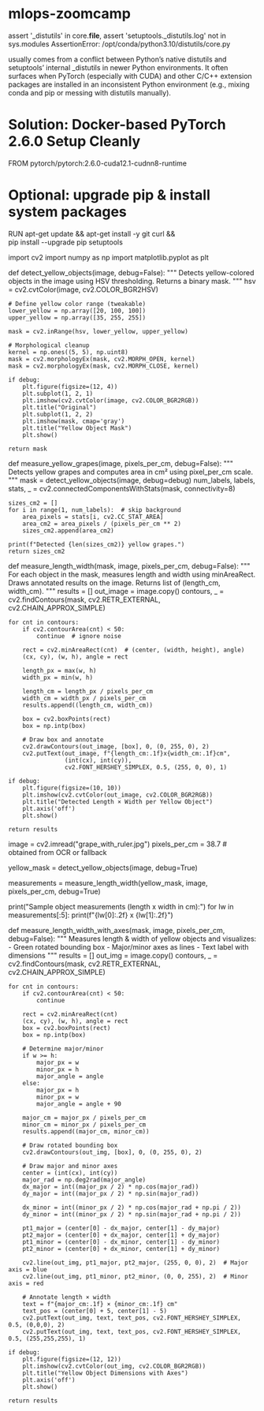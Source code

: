 # mlops-zoomcamp

assert '_distutils' in core.__file__, assert 'setuptools._distutils.log' not in sys.modules
AssertionError: /opt/conda/python3.10/distutils/core.py

usually comes from a conflict between Python’s native distutils and setuptools’ internal _distutils in newer Python environments. It often surfaces when PyTorch (especially with CUDA) and other C/C++ extension packages are installed in an inconsistent Python environment (e.g., mixing conda and pip or messing with distutils manually).

# Solution: Docker-based PyTorch 2.6.0 Setup Cleanly
FROM pytorch/pytorch:2.6.0-cuda12.1-cudnn8-runtime

# Optional: upgrade pip & install system packages
RUN apt-get update && apt-get install -y git curl && \
    pip install --upgrade pip setuptools

import cv2
import numpy as np
import matplotlib.pyplot as plt

def detect_yellow_objects(image, debug=False):
    """
    Detects yellow-colored objects in the image using HSV thresholding.
    Returns a binary mask.
    """
    hsv = cv2.cvtColor(image, cv2.COLOR_BGR2HSV)

    # Define yellow color range (tweakable)
    lower_yellow = np.array([20, 100, 100])
    upper_yellow = np.array([35, 255, 255])

    mask = cv2.inRange(hsv, lower_yellow, upper_yellow)

    # Morphological cleanup
    kernel = np.ones((5, 5), np.uint8)
    mask = cv2.morphologyEx(mask, cv2.MORPH_OPEN, kernel)
    mask = cv2.morphologyEx(mask, cv2.MORPH_CLOSE, kernel)

    if debug:
        plt.figure(figsize=(12, 4))
        plt.subplot(1, 2, 1)
        plt.imshow(cv2.cvtColor(image, cv2.COLOR_BGR2RGB))
        plt.title("Original")
        plt.subplot(1, 2, 2)
        plt.imshow(mask, cmap='gray')
        plt.title("Yellow Object Mask")
        plt.show()

    return mask

def measure_yellow_grapes(image, pixels_per_cm, debug=False):
    """
    Detects yellow grapes and computes area in cm² using pixel_per_cm scale.
    """
    mask = detect_yellow_objects(image, debug=debug)
    num_labels, labels, stats, _ = cv2.connectedComponentsWithStats(mask, connectivity=8)

    sizes_cm2 = []
    for i in range(1, num_labels):  # skip background
        area_pixels = stats[i, cv2.CC_STAT_AREA]
        area_cm2 = area_pixels / (pixels_per_cm ** 2)
        sizes_cm2.append(area_cm2)

    print(f"Detected {len(sizes_cm2)} yellow grapes.")
    return sizes_cm2


def measure_length_width(mask, image, pixels_per_cm, debug=False):
    """
    For each object in the mask, measures length and width using minAreaRect.
    Draws annotated results on the image.
    Returns list of (length_cm, width_cm).
    """
    results = []
    out_image = image.copy()
    contours, _ = cv2.findContours(mask, cv2.RETR_EXTERNAL, cv2.CHAIN_APPROX_SIMPLE)

    for cnt in contours:
        if cv2.contourArea(cnt) < 50:
            continue  # ignore noise

        rect = cv2.minAreaRect(cnt)  # (center, (width, height), angle)
        (cx, cy), (w, h), angle = rect

        length_px = max(w, h)
        width_px = min(w, h)

        length_cm = length_px / pixels_per_cm
        width_cm = width_px / pixels_per_cm
        results.append((length_cm, width_cm))

        box = cv2.boxPoints(rect)
        box = np.intp(box)

        # Draw box and annotate
        cv2.drawContours(out_image, [box], 0, (0, 255, 0), 2)
        cv2.putText(out_image, f"{length_cm:.1f}x{width_cm:.1f}cm", 
                    (int(cx), int(cy)), 
                    cv2.FONT_HERSHEY_SIMPLEX, 0.5, (255, 0, 0), 1)

    if debug:
        plt.figure(figsize=(10, 10))
        plt.imshow(cv2.cvtColor(out_image, cv2.COLOR_BGR2RGB))
        plt.title("Detected Length × Width per Yellow Object")
        plt.axis('off')
        plt.show()

    return results

image = cv2.imread("grape_with_ruler.jpg")
pixels_per_cm = 38.7  # obtained from OCR or fallback

yellow_mask = detect_yellow_objects(image, debug=True)

measurements = measure_length_width(yellow_mask, image, pixels_per_cm, debug=True)

print("Sample object measurements (length x width in cm):")
for lw in measurements[:5]:
    print(f"{lw[0]:.2f} x {lw[1]:.2f}")

def measure_length_width_with_axes(mask, image, pixels_per_cm, debug=False):
    """
    Measures length & width of yellow objects and visualizes:
    - Green rotated bounding box
    - Major/minor axes as lines
    - Text label with dimensions
    """
    results = []
    out_img = image.copy()
    contours, _ = cv2.findContours(mask, cv2.RETR_EXTERNAL, cv2.CHAIN_APPROX_SIMPLE)

    for cnt in contours:
        if cv2.contourArea(cnt) < 50:
            continue

        rect = cv2.minAreaRect(cnt)
        (cx, cy), (w, h), angle = rect
        box = cv2.boxPoints(rect)
        box = np.intp(box)

        # Determine major/minor
        if w >= h:
            major_px = w
            minor_px = h
            major_angle = angle
        else:
            major_px = h
            minor_px = w
            major_angle = angle + 90

        major_cm = major_px / pixels_per_cm
        minor_cm = minor_px / pixels_per_cm
        results.append((major_cm, minor_cm))

        # Draw rotated bounding box
        cv2.drawContours(out_img, [box], 0, (0, 255, 0), 2)

        # Draw major and minor axes
        center = (int(cx), int(cy))
        major_rad = np.deg2rad(major_angle)
        dx_major = int((major_px / 2) * np.cos(major_rad))
        dy_major = int((major_px / 2) * np.sin(major_rad))

        dx_minor = int((minor_px / 2) * np.cos(major_rad + np.pi / 2))
        dy_minor = int((minor_px / 2) * np.sin(major_rad + np.pi / 2))

        pt1_major = (center[0] - dx_major, center[1] - dy_major)
        pt2_major = (center[0] + dx_major, center[1] + dy_major)
        pt1_minor = (center[0] - dx_minor, center[1] - dy_minor)
        pt2_minor = (center[0] + dx_minor, center[1] + dy_minor)

        cv2.line(out_img, pt1_major, pt2_major, (255, 0, 0), 2)  # Major axis = blue
        cv2.line(out_img, pt1_minor, pt2_minor, (0, 0, 255), 2)  # Minor axis = red

        # Annotate length × width
        text = f"{major_cm:.1f} × {minor_cm:.1f} cm"
        text_pos = (center[0] + 5, center[1] - 5)
        cv2.putText(out_img, text, text_pos, cv2.FONT_HERSHEY_SIMPLEX, 0.5, (0,0,0), 2)
        cv2.putText(out_img, text, text_pos, cv2.FONT_HERSHEY_SIMPLEX, 0.5, (255,255,255), 1)

    if debug:
        plt.figure(figsize=(12, 12))
        plt.imshow(cv2.cvtColor(out_img, cv2.COLOR_BGR2RGB))
        plt.title("Yellow Object Dimensions with Axes")
        plt.axis('off')
        plt.show()

    return results
